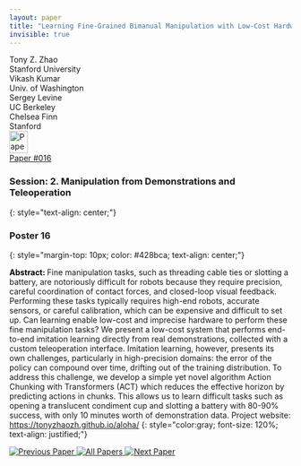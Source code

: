 ```yaml
---
layout: paper
title: "Learning Fine-Grained Bimanual Manipulation with Low-Cost Hardware"
invisible: true
---
```

<div class="paper-authors">
<div class="paper-author-box">
    <div class="paper-author-name">Tony Z. Zhao</div>
    <div class="paper-author-uni">Stanford University</div>
</div>
<div class="paper-author-box">
    <div class="paper-author-name">Vikash Kumar</div>
    <div class="paper-author-uni">Univ. of Washington</div>
</div>
<div class="paper-author-box">
    <div class="paper-author-name">Sergey Levine</div>
    <div class="paper-author-uni">UC Berkeley</div>
</div>
<div class="paper-author-box">
    <div class="paper-author-name">Chelsea Finn</div>
    <div class="paper-author-uni">Stanford</div>
</div>

</div><div class="paper-pdf">
<div> <a href="http://www.roboticsproceedings.org/rss19/p016.pdf"><img src="{{ site.baseurl }}/images/paper_link.png" alt="Paper Website" width = "33"  height = "40"/></a> </div>
<div> <a href="http://www.roboticsproceedings.org/rss19/p016.pdf">Paper&nbsp;#016</a> </div>
</div>

### Session: 2. Manipulation from Demonstrations and Teleoperation
{: style="text-align: center;"}

### Poster 16
{: style="margin-top: 10px; color: #428bca; text-align: center;"}

<b style="color: black;">Abstract: </b>Fine manipulation tasks, such as threading cable ties or slotting a battery, are notoriously difficult for robots because they require precision, careful coordination of contact forces, and closed-loop visual feedback. Performing these tasks typically requires high-end robots, accurate sensors, or careful calibration, which can be expensive and difficult to set up. Can learning enable low-cost and imprecise hardware to perform these fine manipulation tasks? We present a low-cost system that performs end-to-end imitation learning directly from real demonstrations, collected with a custom teleoperation interface. Imitation learning, however, presents its own challenges, particularly in high-precision domains: the error of the policy can compound over time, drifting out of the training distribution. To address this challenge, we develop a simple yet novel algorithm Action Chunking with Transformers (ACT) which reduces the effective horizon by predicting actions in chunks. This allows us to learn difficult tasks such as opening a translucent condiment cup and slotting a battery with 80-90% success, with only 10 minutes worth of demonstration data. Project website: https://tonyzhaozh.github.io/aloha/
{: style="color:gray; font-size: 120%; text-align: justified;"}


<div class="paper-menu">
<a href="{{ site.baseurl }}/program/papers/015/"> <img src="{{ site.baseurl }}/images/previous_paper_icon.png" alt="Previous Paper" title="Previous Paper"/> </a>
<a href="{{ site.baseurl }}/program/papers"><img src="{{ site.baseurl }}/images/overview_icon.png" alt="All Papers" title="All Papers"/> </a>
<a href="{{ site.baseurl }}/program/papers/017/"> <img src="{{ site.baseurl }}/images/next_paper_icon.png" alt="Next Paper" title="Next Paper"/> </a>

</div>
